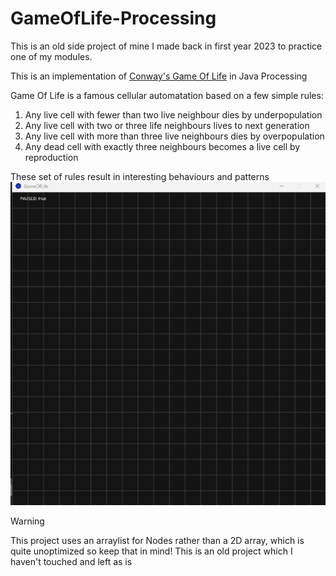 # GameOfLife-Processing
This is an old side project of mine I made back in first year 2023 to practice one of my modules.  

This is an implementation of [Conway's Game Of Life](https://en.wikipedia.org/wiki/Conway%27s_Game_of_Life) in Java Processing

Game Of Life is a famous cellular automatation based on a few simple rules:
1. Any live cell with fewer than two live neighbour dies by underpopulation
2. Any live cell with two or three life neighbours lives to next generation
3. Any live cell with more than three live neighbours dies by overpopulation
4. Any dead cell with exactly three neighbours becomes a live cell by reproduction 

These set of rules result in interesting behaviours and patterns
<img src="preview.gif">

> [!WARNING]
> This project uses an arraylist for Nodes rather than a 2D array, which is quite unoptimized so keep that in mind! This is an old project which I haven't touched and left as is
